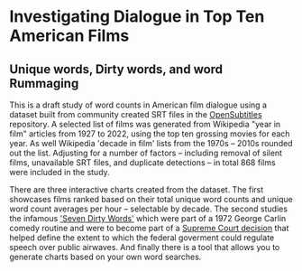 # Investigating Dialogue in Top Ten American Films

## Unique words, Dirty words, and word Rummaging

This is a draft study of word counts in American film dialogue using a dataset built from community created SRT files in the [OpenSubtitles](https://www.opensubtitles.org/) repository. A selected list of films was generated from Wikipedia "year in film" articles from 1927 to 2022, using the top ten grossing movies for each year. As well Wikipedia 'decade in film' lists from the 1970s – 2010s rounded out the list. Adjusting for a number of factors – including removal of silent films, unavailable SRT files, and duplicate detections – in total 868 films were included in the study.

There are three interactive charts created from the dataset. The first showcases films ranked based on their total unique word counts and unique word count averages per hour – selectable by decade. The second studies the infamous ['Seven Dirty Words'](https://en.wikipedia.org/wiki/Seven_dirty_words) which were part of a 1972 George Carlin comedy routine and were to become part of a [Supreme Court decision](https://en.wikipedia.org/wiki/FCC_v._Pacifica_Foundation) that helped define the extent to which the federal goverment could regulate speech over public airwaves. And finally there is a tool that allows you to generate charts based on your own word searches.
